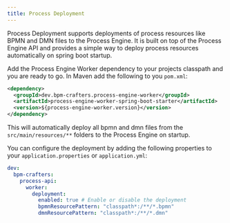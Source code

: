 ```yaml
---
title: Process Deployment
---
```


Process Deployment supports deployments of process resources like BPMN and DMN files to the Process Engine.
It is built on top of the Process Engine API and provides a simple way to deploy process resources automatically on spring boot startup.

Add the Process Engine Worker dependency to your projects classpath and you are ready to go. In Maven add the following to you `pom.xml`:

```xml
<dependency>
  <groupId>dev.bpm-crafters.process-engine-worker</groupId>
  <artifactId>process-engine-worker-spring-boot-starter</artifactId>
  <version>${process-engine-worker.version}</version>
</dependency>
```

This will automatically deploy all bpmn and dmn files from the `src/main/resources/**` folders to the Process Engine on startup.

You can configure the deployment by adding the following properties to your `application.properties` or `application.yml`:

```yaml
dev:
  bpm-crafters:
    process-api:
      worker:
        deployment:
          enabled: true # Enable or disable the deployment
          bpmnResourcePattern: "classpath*:/**/*.bpmn"
          dmnResourcePattern: "classpath*:/**/*.dmn"
```

